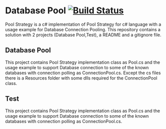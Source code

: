# Database Pool [![Build Status](https://travis-ci.org/dimkl/PoolPattern.svg)](https://travis-ci.org/dimkl/PoolPattern)

Pool Strategy is a c# implementation of Pool Strategy for c# language with a usage example for Database Connection Pooling. 
This repository contains a solution with 2 projects (Database Pool,Test), a README and a gitignore file. 

## Database Pool
This project contains Pool Strategy implementation class as Pool.cs and the usage example to support Database connection to some of the known databases with connection polling as ConnectionPool.cs. Except the cs files there is a Resources folder with some dlls required for the ConnectionPool class.

## Test
This project contains Pool Strategy implementation class as Pool.cs and the usage example to support Database connection to some of the known databases with connection polling as ConnectionPool.cs.
